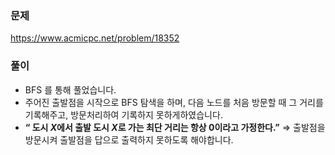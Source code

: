 ### 문제
https://www.acmicpc.net/problem/18352

### 풀이

- BFS 를 통해 풀었습니다.
- 주어진 출발점을 시작으로 BFS 탐색을 하며, 다음 노드를 처음 방문할 때 그 거리를 기록해주고, 방문처리하여 기록하지 못하게하였습니다.
- **“ 도시 *X*에서 출발 도시 *X*로 가는 최단 거리는 항상 0이라고 가정한다.”** ⇒ 출발점을 방문시켜 출발점을 답으로 출력하지 못하도록 해야합니다.